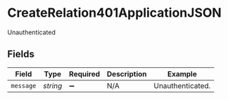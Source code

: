 # CreateRelation401ApplicationJSON

Unauthenticated


## Fields

| Field              | Type               | Required           | Description        | Example            |
| ------------------ | ------------------ | ------------------ | ------------------ | ------------------ |
| `message`          | *string*           | :heavy_minus_sign: | N/A                | Unauthenticated.   |